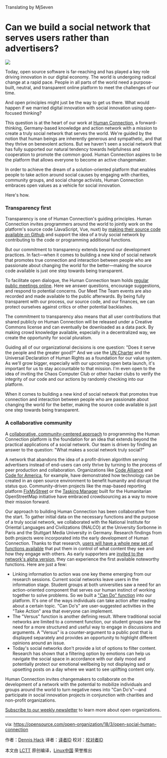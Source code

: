 Translating by MjSeven


Can we build a social network that serves users rather than advertisers?
======

![](https://opensource.com/sites/default/files/styles/image-full-size/public/lead-images/people_team_community_group.png?itok=Nc_lTsUK)

Today, open source software is far-reaching and has played a key role driving innovation in our digital economy. The world is undergoing radical change at a rapid pace. People in all parts of the world need a purpose-built, neutral, and transparent online platform to meet the challenges of our time.

And open principles might just be the way to get us there. What would happen if we married digital innovation with social innovation using open-focused thinking?

This question is at the heart of our work at [Human Connection][1], a forward-thinking, Germany-based knowledge and action network with a mission to create a truly social network that serves the world. We're guided by the notion that human beings are inherently generous and sympathetic, and that they thrive on benevolent actions. But we haven't seen a social network that has fully supported our natural tendency towards helpfulness and cooperation to promote the common good. Human Connection aspires to be the platform that allows everyone to become an active changemaker.

In order to achieve the dream of a solution-oriented platform that enables people to take action around social causes by engaging with charities, community groups, and social change activists, Human Connection embraces open values as a vehicle for social innovation.

Here's how.

### Transparency first

Transparency is one of Human Connection's guiding principles. Human Connection invites programmers around the world to jointly work on the platform's source code (JavaScript, Vue, nuxt) by [making their source code available on Github][2] and support the idea of a truly social network by contributing to the code or programming additional functions.

But our commitment to transparency extends beyond our development practices. In fact—when it comes to building a new kind of social network that promotes true connection and interaction between people who are passionate about changing the world for the better—making the source code available is just one step towards being transparent.

To facilitate open dialogue, the Human Connection team holds [regular public meetings online][3]. Here we answer questions, encourage suggestions, and respond to potential concerns. Our Meet The Team events are also recorded and made available to the public afterwards. By being fully transparent with our process, our source code, and our finances, we can protect ourselves against critics or other potential backlashes.

The commitment to transparency also means that all user contributions that shared publicly on Human Connection will be released under a Creative Commons license and can eventually be downloaded as a data pack. By making crowd knowledge available, especially in a decentralized way, we create the opportunity for social pluralism.

Guiding all of our organizational decisions is one question: "Does it serve the people and the greater good?" And we use the [UN Charter][4] and the Universal Declaration of Human Rights as a foundation for our value system. As we'll grow bigger, especially with our upcoming open beta launch, it's important for us to stay accountable to that mission. I'm even open to the idea of inviting the Chaos Computer Club or other hacker clubs to verify the integrity of our code and our actions by randomly checking into our platform.

When it comes to building a new kind of social network that promotes true connection and interaction between people who are passionate about changing the world for the better, making the source code available is just one step towards being transparent.

### A collaborative community

A [collaborative, community-centered approach][5] to programming the Human Connection platform is the foundation for an idea that extends beyond the practical applications of a social network. Our team is driven by finding an answer to the question: "What makes a social network truly social?"

A network that abandons the idea of a profit-driven algorithm serving advertisers instead of end-users can only thrive by turning to the process of peer production and collaboration. Organizations like [Code Alliance][6] and [Code for America][7], for example, have demonstrated how technology can be created in an open source environment to benefit humanity and disrupt the status quo. Community-driven projects like the map-based reporting platform [FixMyStreet][8] or the [Tasking Manager][9] built for the Humanitarian OpenStreetMap initiative have embraced crowdsourcing as a way to move their mission forward.

Our approach to building Human Connection has been collaborative from the start. To gather initial data on the necessary functions and the purpose of a truly social network, we collaborated with the National Institute for Oriental Languages and Civilizations (INALCO) at the University Sorbonne in Paris and the Stuttgart Media University in Germany. Research findings from both projects were incorporated into the early development of Human Connection. Thanks to that research, [users will have a whole new set of functions available][10] that put them in control of what content they see and how they engage with others. As early supporters are [invited to the network's alpha version][10], they can experience the first available noteworthy functions. Here are just a few:

  * Linking information to action was one key theme emerging from our research sessions. Current social networks leave users in the information stage. Student groups at both universities saw a need for an action-oriented component that serves our human instinct of working together to solve problems. So we built a ["Can Do" function][11] into our platform. It's one of the ways individuals can take action after reading about a certain topic. "Can Do's" are user-suggested activities in the "Take Action" area that everyone can implement.
  * The "Versus" function is another defining result. Where traditional social networks are limited to a comment function, our student groups saw the need for a more structured and useful way to engage in discussions and arguments. A "Versus" is a counter-argument to a public post that is displayed separately and provides an opportunity to highlight different opinions around an issue.
  * Today's social networks don't provide a lot of options to filter content. Research has shown that a filtering option by emotions can help us navigate the social space in accordance with our daily mood and potentially protect our emotional wellbeing by not displaying sad or upsetting posts on a day where we want to see uplifting content only.



Human Connection invites changemakers to collaborate on the development of a network with the potential to mobilize individuals and groups around the world to turn negative news into "Can Do's"—and participate in social innovation projects in conjunction with charities and non-profit organizations.

[Subscribe to our weekly newsletter][12] to learn more about open organizations.

--------------------------------------------------------------------------------

via: https://opensource.com/open-organization/18/3/open-social-human-connection

作者：[Dennis Hack][a]
译者：[译者ID](https://github.com/译者ID)
校对：[校对者ID](https://github.com/校对者ID)

本文由 [LCTT](https://github.com/LCTT/TranslateProject) 原创编译，[Linux中国](https://linux.cn/) 荣誉推出

[a]:https://opensource.com/users/dhack
[1]:https://human-connection.org/en/
[2]:https://github.com/human-connection/
[3]:https://youtu.be/tPcYRQcepYE
[4]:http://www.un.org/en/charter-united-nations/index.html
[5]:https://youtu.be/BQHBno-efRI
[6]:http://codealliance.org/
[7]:https://www.codeforamerica.org/
[8]:http://fixmystreet.org/
[9]:https://tasks.hotosm.org/
[10]:https://youtu.be/AwSx06DK2oU
[11]:https://youtu.be/g2gYLNx686I
[12]:https://opensource.com/open-organization/resources/newsletter
